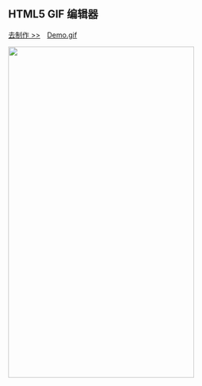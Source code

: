 ## HTML5 GIF 编辑器

<a href="https://gif.webfed.cn" target="_blank">去制作 >></a>&#12288;<a href="http://7jptea.com1.z0.glb.clouddn.com/gif-editor.gif" target="_blank">Demo.gif</a>

<img src="http://7jptea.com1.z0.glb.clouddn.com/editor.jpg" width="375" height="667" />
